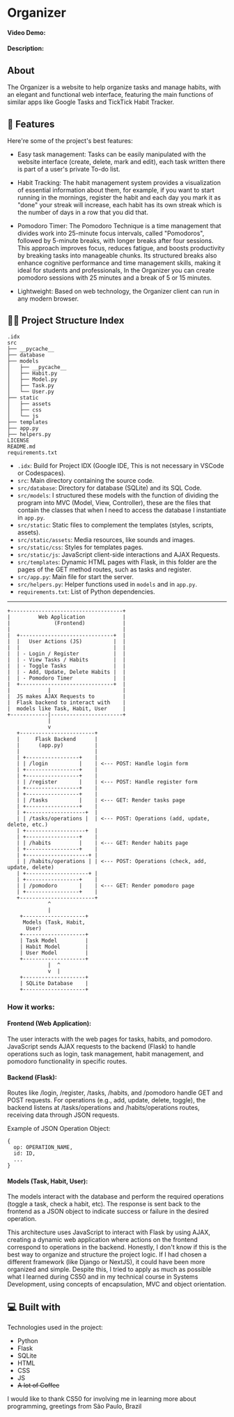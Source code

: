 # Organizer
#### Video Demo:  <URL HERE>
#### Description:

## About
The Organizer is a website to help organize tasks and manage habits, with an elegant and functional web interface, featuring the main functions of similar apps like Google Tasks and TickTick Habit Tracker.

## 🧐 Features
Here're some of the project's best features:
- Easy task management: Tasks can be easily manipulated with the website interface (create, delete, mark and edit), each task written there is part of a user's private To-do list.

- Habit Tracking: The habit management system provides a visualization of essential information about them, for example, if you want to start running in the mornings, register the habit and each day you mark it as "done" your streak will increase, each habit has its own streak which is the number of days in a row that you did that.

- Pomodoro Timer: The Pomodoro Technique is a time management that divides work into 25-minute focus intervals, called "Pomodoros", followed by 5-minute breaks, with longer breaks after four sessions. This approach improves focus, reduces fatigue, and boosts productivity by breaking tasks into manageable chunks. Its structured breaks also enhance cognitive performance and time management skills, making it ideal for students and professionals, In the Organizer you can create pomodoro sessions with 25 minutes and a break of 5 or 15 minutes.

- Lightweight: Based on web technology, the Organizer client can run in any modern browser.

## 👨‍💻 Project Structure Index
```
.idx
src
├── __pycache__
├── database
├── models
│   ├── __pycache__
│   ├── Habit.py
│   ├── Model.py
│   ├── Task.py
│   └── User.py
├── static
│   ├── assets
│   ├── css
│   └── js
├── templates
├── app.py
├── helpers.py
LICENSE
README.md
requirements.txt
```
- `.idx`: Build for Project IDX (Google IDE, This is not necessary in VSCode or Codespaces).
- `src`: Main directory containing the source code.
- `src/database`: Directory for database (SQLite) and its SQL Code.
- `src/models`: I structured these models with the function of dividing the program into MVC (Model, View, Controller), these are the files that contain the classes that when I need to access the database I instantiate in `app.py`.
- `src/static`: Static files to complement the templates (styles, scripts, assets).
- `src/static/assets`: Media resources, like sounds and images.
- `src/static/css`: Styles for templates pages.
- `src/static/js`: JavaScript client-side interactions and AJAX Requests.
- `src/templates`: Dynamic HTML pages with Flask, in this folder are the pages of the GET method routes, such as tasks and register.
- `src/app.py`: Main file for start the server.
- `src/helpers.py`: Helper functions used in `models` and in `app.py`.
- `requirements.txt`: List of Python dependencies.

---

```
+------------------------------------+
|         Web Application            |
|              (Frontend)            |
|                                    |
|  +------------------------------+  |
|  |   User Actions (JS)          |  |
|  |                              |  |
|  | - Login / Register           |  |
|  | - View Tasks / Habits        |  |
|  | - Toggle Tasks               |  |
|  | - Add, Update, Delete Habits |  |
|  | - Pomodoro Timer             |  |
|  +------------------------------+  |
|            |                       |
|  JS makes AJAX Requests to         |
|  Flask backend to interact with    |
|  models like Task, Habit, User     |
+------------|-----------------------+
             |
             v
   +------------------------+
   |     Flask Backend      |
   |      (app.py)          |
   |                        |
   | +-----------------+    |
   | | /login          |    | <--- POST: Handle login form
   | +-----------------+    |
   | +-----------------+    |
   | | /register       |    | <--- POST: Handle register form
   | +-----------------+    |
   | +-----------------+    |
   | | /tasks          |    | <--- GET: Render tasks page
   | +-----------------+    |
   | +-------------------+  |
   | | /tasks/operations |  | <--- POST: Operations (add, update, delete, etc.)
   | +-------------------+  |
   | +-----------------+    |
   | | /habits         |    | <--- GET: Render habits page
   | +-----------------+    |
   | +--------------------+ |
   | | /habits/operations | | <--- POST: Operations (check, add, update, delete)
   | +--------------------+ |
   | +-----------------+    |
   | | /pomodoro       |    | <--- GET: Render pomodoro page
   | +-----------------+    |
   +------------------------+
             ^
             |
    +--------------------+
     Models (Task, Habit,  
      User)                
    +--------------------+  
    | Task Model         | 
    | Habit Model        | 
    | User Model         | 
    +--------------------+
             |  ^
             v  |
    +--------------------+  
    | SQLite Database    | 
    +--------------------+
```
### How it works:
#### Frontend (Web Application):
The user interacts with the web pages for tasks, habits, and pomodoro.
JavaScript sends AJAX requests to the backend (Flask) to handle operations such as login, task management, habit management, and pomodoro functionality in specific routes.

#### Backend (Flask):
Routes like /login, /register, /tasks, /habits, and /pomodoro handle GET and POST requests.
For operations (e.g., add, update, delete, toggle), the backend listens at /tasks/operations and /habits/operations routes, receiving data through JSON requests.

Example of JSON Operation Object:
```
{
  op: OPERATION_NAME,
  id: ID,
  ...
}
```

#### Models (Task, Habit, User):
The models interact with the database and perform the required operations (toggle a task, check a habit, etc).
The response is sent back to the frontend as a JSON object to indicate success or failure in the desired operation.

This architecture uses JavaScript to interact with Flask by using AJAX, creating a dynamic web application where actions on the frontend correspond to operations in the backend. Honestly, I don't know if this is the best way to organize and structure the project logic. If I had chosen a different framework (like Django or NextJS), it could have been more organized and simple. Despite this, I tried to apply as much as possible what I learned during CS50 and in my technical course in Systems Development, using concepts of encapsulation, MVC and object orientation.

## 💻 Built with
Technologies used in the project:
- Python
- Flask
- SQLite
- HTML
- CSS
- JS
- ~~A lot of Coffee~~

I would like to thank CS50 for involving me in learning more about programming, greetings from São Paulo, Brazil
